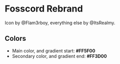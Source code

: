 # Fosscord Rebrand

Icon by @Flam3rboy, everything else by @ItsRealmy.

## Colors
- Main color, and gradient start: **#FF5F00**
- Secondary color, and gradient end: **#FF3D00**